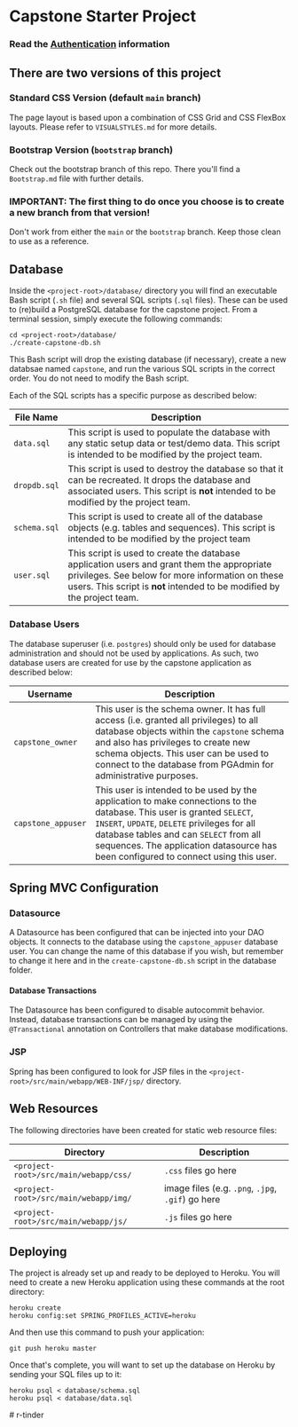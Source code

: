 # Capstone Starter Project

### Read the [Authentication](AUTHENTICATION.md) information

## There are two versions of this project

### Standard CSS Version (default `main` branch)

The page layout is based upon a combination of CSS Grid and CSS FlexBox layouts. Please refer to `VISUALSTYLES.md` for more details.

### Bootstrap Version (`bootstrap` branch)

Check out the bootstrap branch of this repo. There you'll find a `Bootstrap.md`
file with further details.

### IMPORTANT: The first thing to do once you choose  is to create a new branch from that version! 

Don't work from either the `main` or the `bootstrap` branch. Keep those clean to use as a reference.

## Database

Inside the `<project-root>/database/` directory you will find an executable Bash script (`.sh` file) and several SQL scripts (`.sql` files). These can be used to (re)build a PostgreSQL database for the capstone project. From a terminal session, simply execute the following commands:

```
cd <project-root>/database/
./create-capstone-db.sh
```

This Bash script will drop the existing database (if necessary), create a new databsae named `capstone`, and run the various SQL scripts in the correct order. You do not need to modify the Bash script.

Each of the SQL scripts has a specific purpose as described below:

| File Name    | Description                                                                                                                                                                                                                |
| ------------ | -------------------------------------------------------------------------------------------------------------------------------------------------------------------------------------------------------------------------- |
| `data.sql`   | This script is used to populate the database with any static setup data or test/demo data. This script is intended to be modified by the project team.                                                                     |
| `dropdb.sql` | This script is used to destroy the database so that it can be recreated. It drops the database and associated users. This script is **not** intended to be modified by the project team.                                   |
| `schema.sql` | This script is used to create all of the database objects (e.g. tables and sequences). This script is intended to be modified by the project team                                                                          |
| `user.sql`   | This script is used to create the database application users and grant them the appropriate privileges. See below for more information on these users. This script is **not** intended to be modified by the project team. |

### Database Users

The database superuser (i.e. `postgres`) should only be used for database administration and should not be used by applications. As such, two database users are created for use by the capstone application as described below:

| Username           | Description                                                                                                                                                                                                                                                                                             |
| ------------------ | ------------------------------------------------------------------------------------------------------------------------------------------------------------------------------------------------------------------------------------------------------------------------------------------------------- |
| `capstone_owner`   | This user is the schema owner. It has full access (i.e. granted all privileges) to all database objects within the `capstone` schema and also has privileges to create new schema objects. This user can be used to connect to the database from PGAdmin for administrative purposes.                   |
| `capstone_appuser` | This user is intended to be used by the application to make connections to the database. This user is granted `SELECT`, `INSERT`, `UPDATE`, `DELETE` privileges for all database tables and can `SELECT` from all sequences. The application datasource has been configured to connect using this user. |

## Spring MVC Configuration

### Datasource

A Datasource has been configured that can be injected into your DAO objects. It connects to the database using the `capstone_appuser` database user. You can change the name of this database if you wish, but remember to change it here and in the `create-capstone-db.sh` script in the database folder.

#### Database Transactions

The Datasource has been configured to disable autocommit behavior. Instead, database transactions can be managed by using the `@Transactional` annotation on Controllers that make database modifications.

### JSP

Spring has been configured to look for JSP files in the `<project-root>/src/main/webapp/WEB-INF/jsp/` directory.

## Web Resources

The following directories have been created for static web resource files:

| Directory                             | Description                                       |
| ------------------------------------- | ------------------------------------------------- |
| `<project-root>/src/main/webapp/css/` | `.css` files go here                              |
| `<project-root>/src/main/webapp/img/` | image files (e.g. `.png`, `.jpg`, `.gif`) go here |
| `<project-root>/src/main/webapp/js/`  | `.js` files go here                               |



## Deploying

The project is already set up and ready to be deployed to Heroku. You will need to create a new Heroku application using these commands at the root directory:

```
heroku create
heroku config:set SPRING_PROFILES_ACTIVE=heroku
```

And then use this command to push your application:

```
git push heroku master
```

Once that's complete, you will want to set up the database on Heroku by sending your SQL files up to it:

```
heroku psql < database/schema.sql
heroku psql < database/data.sql
```
#   r - t i n d e r  
 